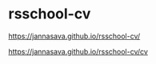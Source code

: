 # rsschool-cv 

https://jannasava.github.io/rsschool-cv/

https://jannasava.github.io/rsschool-cv/cv
